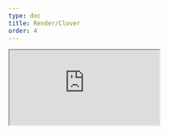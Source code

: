 ```yaml
---
type: doc
title: Render/Clover
order: 4
---
```


<iframe class="editor" src="https://grimoiregl.github.io/grimoire.gl-example#example-004"></iframe>
